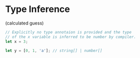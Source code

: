 # Type Inference

(calculated guess)

```typescript
// Explicitly no type annotaion is provided and the type
// of the x variable is inferred to be number by compiler.
let x = 3;

let y = [0, 1, 'a']; // string[] | number[]
```
